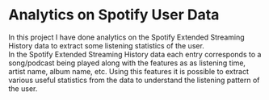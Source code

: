 # Analytics on Spotify User Data
In this project I have done analytics on the Spotify Extended Streaming History data to extract some listening statistics of the user. <br>
In the Spotify Extended Streaming History data each entry corresponds to a song/podcast being played along with the features as as listening time, artist name, album name, etc. Using this features it is possible to extract various useful statistics from the data to understand the listening pattern of the user. 
